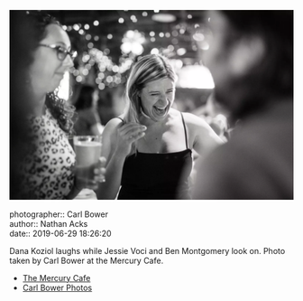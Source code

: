 ![Dana Koziol laughs](assets/2019-06-29-set-3-the-reception-38.webp)

photographer:: Carl Bower  
author:: Nathan Acks  
date:: 2019-06-29 18:26:20

Dana Koziol laughs while Jessie Voci and Ben Montgomery look on. Photo taken by Carl Bower at the Mercury Cafe.

* [The Mercury Cafe](http://mercurycafe.com)
* [Carl Bower Photos](https://carlbowerphotos.com)
